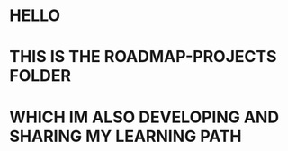 # HELLO 
# THIS IS THE ROADMAP-PROJECTS FOLDER
# WHICH IM ALSO DEVELOPING AND SHARING MY LEARNING PATH


